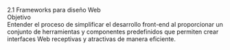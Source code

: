 2.1 Frameworks para diseño Web   
Objetivo  
Entender el proceso de simplificar el desarrollo front-end al proporcionar un conjunto de 
herramientas y componentes predefinidos que permiten crear interfaces Web receptivas y 
atractivas de manera eficiente. 

